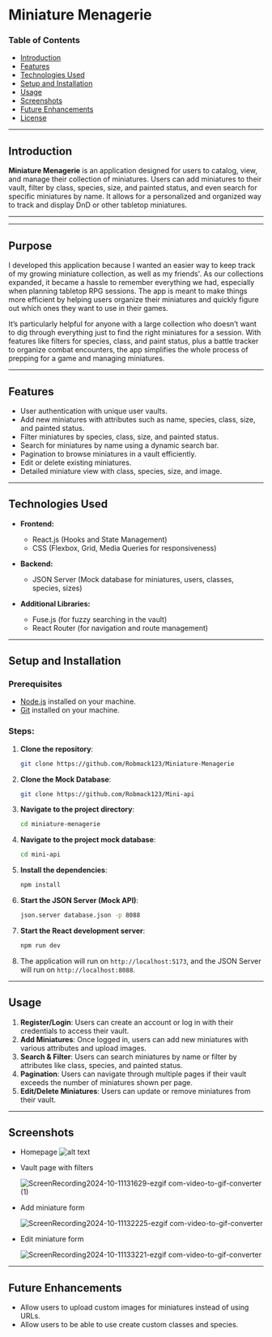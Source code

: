 # **Miniature Menagerie**

### **Table of Contents**

- [Introduction](#introduction)
- [Features](#features)
- [Technologies Used](#technologies-used)
- [Setup and Installation](#setup-and-installation)
- [Usage](#usage)
- [Screenshots](#screenshots)
- [Future Enhancements](#future-enhancements)
- [License](#license)

---

## **Introduction**

**Miniature Menagerie** is an application designed for users to catalog, view, and manage their collection of miniatures. Users can add miniatures to their vault, filter by class, species, size, and painted status, and even search for specific miniatures by name. It allows for a personalized and organized way to track and display DnD or other tabletop miniatures.

---

---

## **Purpose**

I developed this application because I wanted an easier way to keep track of my growing miniature collection, as well as my friends'. As our collections expanded, it became a hassle to remember everything we had, especially when planning tabletop RPG sessions. The app is meant to make things more efficient by helping users organize their miniatures and quickly figure out which ones they want to use in their games.

It’s particularly helpful for anyone with a large collection who doesn’t want to dig through everything just to find the right miniatures for a session. With features like filters for species, class, and paint status, plus a battle tracker to organize combat encounters, the app simplifies the whole process of prepping for a game and managing miniatures.

---

## **Features**

- User authentication with unique user vaults.
- Add new miniatures with attributes such as name, species, class, size, and painted status.
- Filter miniatures by species, class, size, and painted status.
- Search for miniatures by name using a dynamic search bar.
- Pagination to browse miniatures in a vault efficiently.
- Edit or delete existing miniatures.
- Detailed miniature view with class, species, size, and image.

---

## **Technologies Used**

- **Frontend:**

  - React.js (Hooks and State Management)
  - CSS (Flexbox, Grid, Media Queries for responsiveness)

- **Backend:**

  - JSON Server (Mock database for miniatures, users, classes, species, sizes)

- **Additional Libraries:**
  - Fuse.js (for fuzzy searching in the vault)
  - React Router (for navigation and route management)

---

## **Setup and Installation**

### **Prerequisites**

- [Node.js](https://nodejs.org/) installed on your machine.
- [Git](https://git-scm.com/) installed on your machine.

### **Steps:**

1. **Clone the repository**:

   ```bash
   git clone https://github.com/Robmack123/Miniature-Menagerie
   ```

2. **Clone the Mock Database**:

   ```bash
   git clone https://github.com/Robmack123/Mini-api
   ```

3. **Navigate to the project directory**:

   ```bash
   cd miniature-menagerie
   ```

4. **Navigate to the project mock database**:

   ```bash
   cd mini-api
   ```

5. **Install the dependencies**:

   ```bash
   npm install
   ```

6. **Start the JSON Server (Mock API)**:

   ```bash
   json.server database.json -p 8088
   ```

7. **Start the React development server**:

   ```bash
   npm run dev
   ```

8. The application will run on `http://localhost:5173`, and the JSON Server will run on `http://localhost:8088`.

---

## **Usage**

1. **Register/Login**: Users can create an account or log in with their credentials to access their vault.
2. **Add Miniatures**: Once logged in, users can add new miniatures with various attributes and upload images.
3. **Search & Filter**: Users can search miniatures by name or filter by attributes like class, species, and painted status.
4. **Pagination**: Users can navigate through multiple pages if their vault exceeds the number of miniatures shown per page.
5. **Edit/Delete Miniatures**: Users can update or remove miniatures from their vault.

---

## **Screenshots**

- Homepage
  ![alt text](image.png)
- Vault page with filters

   ![ScreenRecording2024-10-11131629-ezgif com-video-to-gif-converter (1)](https://github.com/user-attachments/assets/9c450f3e-3676-46d2-9bf7-7dd6dda6ed45)

- Add miniature form

   ![ScreenRecording2024-10-11132225-ezgif com-video-to-gif-converter](https://github.com/user-attachments/assets/ff9023b8-be2c-41b6-a198-acac8eecdff5)

- Edit miniature form
  
   
   ![ScreenRecording2024-10-11133221-ezgif com-video-to-gif-converter](https://github.com/user-attachments/assets/66d13aac-6fc5-4e86-8138-636f2b590c34)


---

## **Future Enhancements**

- Allow users to upload custom images for miniatures instead of using URLs.
- Allow users to be able to use create custom classes and species.

